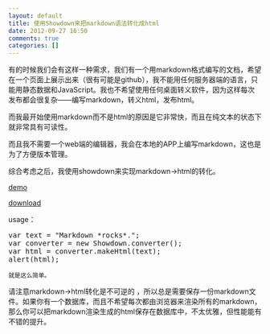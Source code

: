 ```yaml
---
layout: default
title: 使用Showdown来把markdown语法转化成html
date: 2012-09-27 16:50
comments: true
categories: []
---
```

有的时候我们会有这样一种需求，我们有一个用markdown格式编写的文档，希望在一个页面上展示出来（很有可能是github），我不能用任何服务器端的语言，只能用静态数据和JavaScript。我也不希望使用任何桌面转义软件，因为这样每次发布都会很复杂——编写markdown，转义html，发布html。

而我最开始使用markdown而不是html的原因是它非常快，而且在纯文本的状态下就非常具有可读性。

而且我不需要一个web端的编辑器，我会在本地的APP上编写markdown，这也是为了方便版本管理。

综合考虑之后，我使用showdown来实现markdown-&gt;html的转化。

<a href="http://softwaremaniacs.org/playground/showdown-highlight/">demo</a>

<a href="http://softwaremaniacs.org/playground/showdown-highlight/showdown.js">download</a>

usage：
<pre>var text = "Markdown *rocks*.";
var converter = new Showdown.converter();  
var html = converter.makeHtml(text); 
alert(html);</pre>
<code>就是这么简单。</code>

请注意markdown-&gt;html转化是不可逆的 ，所以总是需要保存一份markdown文件。如果你有一个数据库，而且不希望每次都由浏览器来渲染所有的markdown，那么你可以把markdown渲染生成的html保存在数据库中，不太优雅，但性能能有不错的提升。
